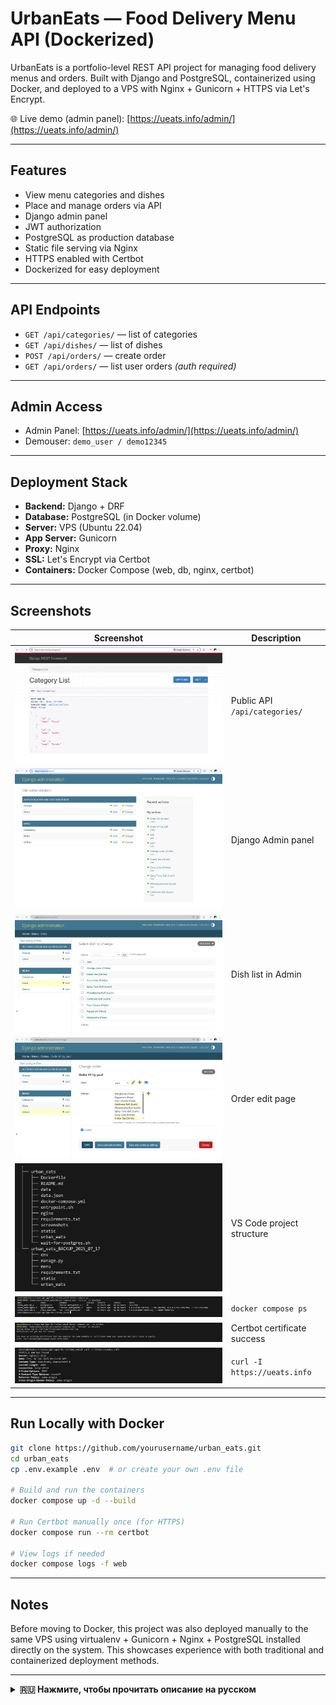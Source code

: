 # UrbanEats — Food Delivery Menu API (Dockerized)

UrbanEats is a portfolio-level REST API project for managing food delivery menus and orders. Built with Django and PostgreSQL, containerized using Docker, and deployed to a VPS with Nginx + Gunicorn + HTTPS via Let's Encrypt.

🌐 Live demo (admin panel): [https://ueats.info/admin/](https://ueats.info/admin/)

---

## Features

- View menu categories and dishes
- Place and manage orders via API
- Django admin panel
- JWT authorization
- PostgreSQL as production database
- Static file serving via Nginx
- HTTPS enabled with Certbot
- Dockerized for easy deployment

---

## API Endpoints

- `GET /api/categories/` — list of categories
- `GET /api/dishes/` — list of dishes
- `POST /api/orders/` — create order
- `GET /api/orders/` — list user orders *(auth required)*

---

## Admin Access

- Admin Panel: [https://ueats.info/admin/](https://ueats.info/admin/)
- Demouser: `demo_user / demo12345`

---

## Deployment Stack

- **Backend:** Django + DRF
- **Database:** PostgreSQL (in Docker volume)
- **Server:** VPS (Ubuntu 22.04)
- **App Server:** Gunicorn
- **Proxy:** Nginx
- **SSL:** Let's Encrypt via Certbot
- **Containers:** Docker Compose (web, db, nginx, certbot)

---

## Screenshots

| Screenshot | Description |
|-----------|-------------|
| ![2_api_categories](screenshots/2_api_categories.png) | Public API `/api/categories/` |
| ![3_admin_main](screenshots/3_admin_main.png) | Django Admin panel |
| ![4_admin_dishs](screenshots/4_admin_dishs.png) | Dish list in Admin |
| ![5_orders](screenshots/5_orders.png) | Order edit page |
| ![6_vs_code_structure](screenshots/6_vs_code_structure.png) | VS Code project structure |
| ![8_active_containers_list](screenshots/8_active_containers_list.png) | `docker compose ps` |
| ![9_certbot_success](screenshots/9_certbot_success.png) | Certbot certificate success |
| ![10_https_check_curl](screenshots/10_https_check_curl.png) | `curl -I https://ueats.info` |

---

## Run Locally with Docker

```bash
git clone https://github.com/yourusername/urban_eats.git
cd urban_eats
cp .env.example .env  # or create your own .env file

# Build and run the containers
docker compose up -d --build

# Run Certbot manually once (for HTTPS)
docker compose run --rm certbot

# View logs if needed
docker compose logs -f web
```

---

## Notes

Before moving to Docker, this project was also deployed manually to the same VPS using virtualenv + Gunicorn + Nginx + PostgreSQL installed directly on the system. This showcases experience with both traditional and containerized deployment methods.

---

<details>
<summary><strong>🇷🇺 Нажмите, чтобы прочитать описание на русском</strong></summary>

# UrbanEats — API Меню доставки еды (Docker + VPS)

**UrbanEats** — это полноценный API-проект с авторизацией, административной панелью и хранением заказов. Реализован на Django, использует PostgreSQL, упакован в Docker и развернут на удалённом сервере (VPS) с поддержкой HTTPS.

🌐 Демо: [https://ueats.info/admin/](https://ueats.info/admin/)

---

## Функциональность

- Просмотр меню и категорий
- Создание заказов через API
- Авторизация по токену
- Панель администратора Django
- Продвинутая база — PostgreSQL
- Docker и `docker-compose`
- Nginx + Gunicorn
- HTTPS (Let's Encrypt Certbot)

---

## Примеры API

- `GET /api/categories/` — список категорий
- `GET /api/dishes/` — список блюд
- `POST /api/orders/` — создать заказ
- `GET /api/orders/` — список заказов пользователя (требует авторизации)

---

## Доступ в админку

- URL: [https://ueats.info/admin/](https://ueats.info/admin/)
- Пользователь: `demo_user / demo12345`

---

## Технологический стек

- **Язык:** Python + Django REST Framework
- **БД:** PostgreSQL (в Docker-томе)
- **Сервер:** VPS (Ubuntu)
- **Gunicorn + Nginx**
- **HTTPS:** Certbot / Let's Encrypt
- **Dockerized:** через Docker Compose

---

## Скриншоты

(см. английскую версию выше)

---

## Запуск локально (Docker)

```bash
git clone https://github.com/yourusername/urban_eats.git
cd urban_eats
cp .env.example .env

docker compose up -d --build
docker compose run --rm certbot
```

---

## Дополнительно

До перехода на Docker, этот проект был развёрнут вручную на том же VPS: установка Python, PostgreSQL, настройка Gunicorn + Nginx + systemd. Это показывает владение как ручным, так и контейнерным деплоем.

</details>